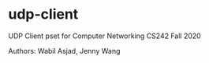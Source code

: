 # udp-client
UDP Client pset for Computer Networking CS242 Fall 2020

Authors: Wabil Asjad, Jenny Wang

